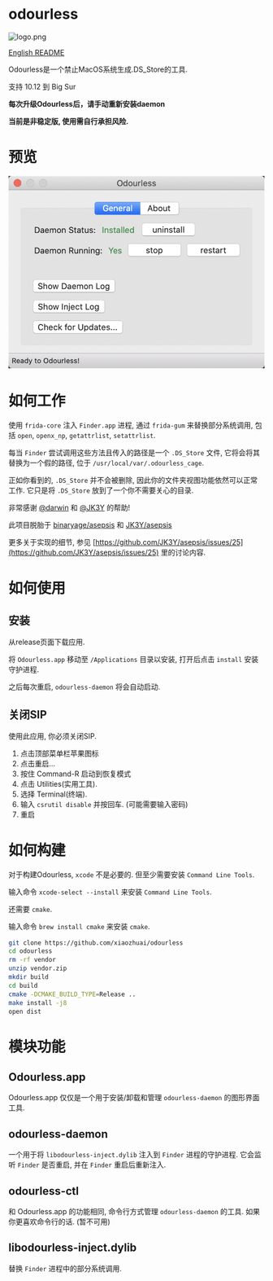 # odourless

![logo.png](logo.png)

[English README](README.md)

Odourless是一个禁止MacOS系统生成.DS_Store的工具. 

支持 10.12 到 Big Sur

**每次升级Odourless后，请手动重新安装daemon**

**当前是非稳定版, 使用需自行承担风险.**

# 预览
![preview.png](preview.png)

# 如何工作

使用 `frida-core` 注入 `Finder.app` 进程, 通过 `frida-gum` 来替换部分系统调用, 包括 `open`, `openx_np`, `getattrlist`, `setattrlist`.

每当 `Finder` 尝试调用这些方法且传入的路径是一个 `.DS_Store` 文件, 它将会将其替换为一个假的路径, 位于 `/usr/local/var/.odourless_cage`.

正如你看到的, `.DS_Store` 并不会被删除, 因此你的文件夹视图功能依然可以正常工作. 它只是将 `.DS_Store` 放到了一个你不需要关心的目录.

非常感谢 [@darwin](https://github.com/darwin) 和 [@JK3Y](https://github.com/JK3Y) 的帮助!

此项目脱胎于 [binaryage/asepsis](https://github.com/binaryage/asepsis) 和 [JK3Y/asepsis](https://github.com/JK3Y/asepsis)

更多关于实现的细节, 参见 [https://github.com/JK3Y/asepsis/issues/25](https://github.com/JK3Y/asepsis/issues/25) 里的讨论内容.

# 如何使用

## 安装

从release页面下载应用.

将 `Odourless.app` 移动至 `/Applications` 目录以安装, 打开后点击 `install` 安装守护进程.

之后每次重启, `odourless-daemon` 将会自动启动.

## 关闭SIP

使用此应用, 你必须关闭SIP.

1. 点击顶部菜单栏苹果图标
2. 点击重启...
3. 按住 Command-R 启动到恢复模式
4. 点击 Utilities(实用工具).
5. 选择 Terminal(终端).
6. 输入 `csrutil disable` 并按回车. (可能需要输入密码)
7. 重启

# 如何构建

对于构建Odourless, `xcode` 不是必要的. 但至少需要安装 `Command Line Tools`. 

输入命令 `xcode-select --install` 来安装 `Command Line Tools`.

还需要 `cmake`.

输入命令 `brew install cmake` 来安装 `cmake`.

```bash
git clone https://github.com/xiaozhuai/odourless
cd odourless
rm -rf vendor
unzip vendor.zip
mkdir build
cd build
cmake -DCMAKE_BUILD_TYPE=Release ..
make install -j8
open dist
```

# 模块功能

## Odourless.app

Odourless.app 仅仅是一个用于安装/卸载和管理 `odourless-daemon` 的图形界面工具.

## odourless-daemon

一个用于将 `libodourless-inject.dylib` 注入到 `Finder` 进程的守护进程.
它会监听 `Finder` 是否重启, 并在 `Finder` 重启后重新注入.

## odourless-ctl

和 Odourless.app 的功能相同, 命令行方式管理 `odourless-daemon` 的工具. 如果你更喜欢命令行的话. (暂不可用)

## libodourless-inject.dylib

替换 `Finder` 进程中的部分系统调用.

